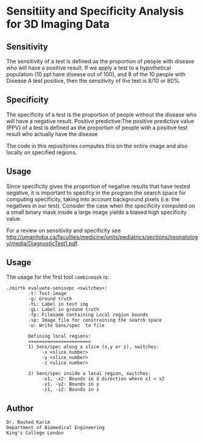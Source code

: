 # Sensitiity and Specificity Analysis for 3D Imaging Data 

## Sensitivity

The sensitivity of a test is defined as the proportion of people with disease who will have a positive result. If we apply a test to a hypothetical population (10 ppl have disease out of 100), and 8 of the 10 people with Disease A test positive, then the sensitivity of the test is 8/10 or 80%.

## Specificity

The specificity of a test is the proportion of people without the disease who will have a negative result.
Positive predictive:The positive predictive value (PPV) of a test is defined as the proportion of people with a positive test result who actually have the disease

The code in this repositories computes this on the entire image and also locally on specified regions.  

## Usage
Since specificity gives the proportion of negative results that have tested negative, it is important to specifcy in the program the search space for computing specificity, taking into account background pixels (i.e. the negatives in our test). Consider the case when the specificity computed on a small binary mask inside a large image yields a biased high specificity value. 

For a review on sensitivity and specificity see http://umanitoba.ca/faculties/medicine/units/pediatrics/sections/neonatology/media/DiagnosticTest1.pdf.

## Usage 
The usage for the first tool ```combinmask``` is:
```
./mirtk evaluate-senssepc <switches>:
		-t: Test-image
		-g: Ground truth
		-tL: Label in test img
		-gL: Label in ground truth
		-fp: Filename containing Local region bounds
		-sp: Image file for constraining the search space
		-o: Write Sens/spec  to file

		Defining local regions:
		=======================
		1) Sens/spec along a slice (x,y or z), switches:
			 -x <slice_number>
			 -y <slice_number>
			 -z <slice number> 

		2) Sens/spec inside a local region, switches:
			 -x1, -x2: Bounds in X direction where x1 < x2
			 -y1, -y2: Bounds in y
			 -z1, -z2: Bounds in z
```




## Author 
```
Dr. Rashed Karim 
Department of Biomedical Engineering 
King's College London 
```
